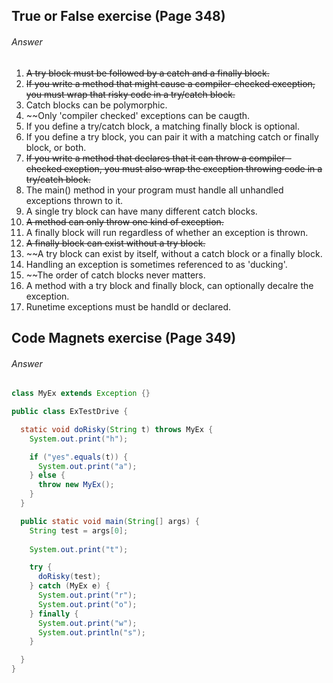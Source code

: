## True or False exercise (Page 348)
###### Answer

1. ~~A try block must be followed by a catch and a finally block.~~
2. ~~If you write a method that might cause a compiler-checked exception, you must wrap that risky code in a try/catch block.~~
3. Catch blocks can be polymorphic.
4. ~~Only 'compiler checked' exceptions can be caugth.
5. If you define a try/catch block, a matching finally block is optional.
6. If you define a try block, you can pair it with a matching catch or finally block, or both.
7. ~~If you write a method that declares that it can throw a compiler -checked exeption, you must also wrap the exception throwing code in a try/catch block.~~
8. The main() method in your program must handle all unhandled exceptions thrown to it.
9. A single try block can have many different catch blocks.
10. ~~A method can only throw one kind of exception.~~
11. A finally block will run regardless of whether an exception is thrown.
12. ~~A finally block can exist without a try block.~~
13. ~~A try block can exist by itself, without a catch block or a finally block.
14. Handling an exception is sometimes referenced to as 'ducking'.
15. ~~The order of catch blocks never matters.
16. A method with a try block and finally block, can optionally decalre the exception.
17. Runetime exceptions must be handld or declared.

## Code Magnets exercise (Page 349)
###### Answer

```java
class MyEx extends Exception {}

public class ExTestDrive {

  static void doRisky(String t) throws MyEx {
    System.out.print("h");

    if ("yes".equals(t)) {
      System.out.print("a");
    } else {
      throw new MyEx();
    }
  }

  public static void main(String[] args) {
    String test = args[0];
    
    System.out.print("t");

    try {
      doRisky(test);
    } catch (MyEx e) {
      System.out.print("r");
      System.out.print("o");
    } finally {
      System.out.print("w");
      System.out.println("s");
    }

  }
}
```

